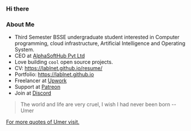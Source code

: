 ### Hi there

###  About Me
- Third Semester BSSE undergraduate student interested in Computer programming, cloud infrastructure, Artificial Intelligence and Operating System.
- CEO at <a href="https://alphasofthub.com/" target="_blank">AlphaSoftHub Pvt Ltd</a>
- Love  building `cool` open source projects.
- CV: <a href="https://lablnet.github.io/resume" target="_blank">https://lablnet.github.io/resume/</a>
- Portfolio: <a href="https://lablnet.github.io" target="_blank">https://lablnet.github.io</a>
- Freelancer at <a href="https://www.upwork.com/freelancers/lablnet" target="_blank">Upwork</a>
- Support at <a href="https://www.patreon.com/lablnet" target="_blank">Patreon</a>
- Join at <a href="https://discord.gg/Hr7WxPdG">Discord</a>

> The world and life are very cruel, I wish I had never been born
> -- Umer
> 
[For more quotes of Umer visit.](https://lablnet.github.io/quotes)
